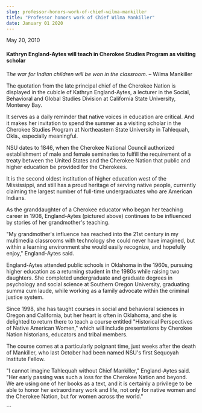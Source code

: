 ```yaml
---
slug: professor-honors-work-of-chief-wilma-mankiller
title: "Professor honors work of Chief Wilma Mankiller"
date: January 01 2020
---
```


 
<p>May 20, 2010</p>
<h4>
  Kathryn England-Aytes will teach in Cherokee Studies Program as visiting
  scholar
</h4>
<p>
  T<em>he war for Indian children will be won in the classroom.</em> – Wilma
  Mankiller
</p>
<p>
  The quotation from the late principal chief of the Cherokee Nation is
  displayed in the cubicle of Kathryn England-Aytes, a lecturer in the Social,
  Behavioral and Global Studies Division at California State University,
  Monterey Bay.
</p>
<p>
  It serves as a daily reminder that native voices in education are critical.
  And it makes her invitation to spend the summer as a visiting scholar in the
  Cherokee Studies Program at Northeastern State University in Tahlequah, Okla.,
  especially meaningful.
</p>
<p>
  NSU dates to 1846, when the Cherokee National Council authorized establishment
  of male and female seminaries to fulfill the requirement of a treaty between
  the United States and the Cherokee Nation that public and higher education be
  provided for the Cherokees.
</p>
<p>
  It is the second oldest institution of higher education west of the
  Mississippi, and still has a proud heritage of serving native people,
  currently claiming the largest number of full-time undergraduates who are
  American Indians.
</p>
<p>
  As the granddaughter of a Cherokee educator who began her teaching career in
  1908, England-Aytes (pictured above) continues to be influenced by stories of
  her grandmother's teaching.
</p>
<p>
  "My grandmother's influence has reached into the 21st century in my multimedia
  classrooms with technology she could never have imagined, but within a
  learning environment she would easily recognize, and hopefully enjoy,"
  England-Aytes said.
</p>
<p>
  England-Aytes attended public schools in Oklahoma in the 1960s, pursuing
  higher education as a returning student in the 1980s while raising two
  daughters. She completed undergraduate and graduate degrees in psychology and
  social science at Southern Oregon University, graduating summa cum laude,
  while working as a family advocate within the criminal justice system.
</p>
<p>
  Since 1998, she has taught courses in social and behavioral sciences in Oregon
  and California, but her heart is often in Oklahoma, and she is delighted to
  return there to teach a course entitled "Historical Perspectives of Native
  American Women," which will include presentations by Cherokee Nation
  historians, educators and tribal members.
</p>
<p>
  The course comes at a particularly poignant time, just weeks after the death
  of Mankiller, who last October had been named NSU's first Sequoyah Institute
  Fellow.
</p>
<p>
  "I cannot imagine Tahlequah without Chief Mankiller," England-Aytes said. "Her
  early passing was such a loss for the Cherokee Nation and beyond. We are using
  one of her books as a text, and it is certainly a privilege to be able to
  honor her extraordinary work and life, not only for native women and the
  Cherokee Nation, but for women across the world."
</p>
```
